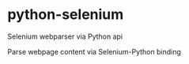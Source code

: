 # python-selenium
Selenium webparser via Python api

Parse webpage content via Selenium-Python binding
